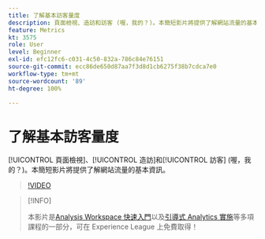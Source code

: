 ```yaml
---
title: 了解基本訪客量度
description: 頁面檢視、造訪和訪客 (喔，我的？)。本簡短影片將提供了解網站流量的基本資訊。
feature: Metrics
kt: 3575
role: User
level: Beginner
exl-id: efc12fc6-c031-4c50-832a-786c84e76151
source-git-commit: ecc86de650d87aa7f3d8d1cb6275f38b7cdca7e0
workflow-type: tm+mt
source-wordcount: '89'
ht-degree: 100%

---
```


# 了解基本訪客量度

[!UICONTROL 頁面檢視]、[!UICONTROL 造訪]和[!UICONTROL 訪客] (喔，我的？)。本簡短影片將提供了解網站流量的基本資訊。

>[!VIDEO](https://video.tv.adobe.com/v/28774/?quality=12&learn=on)

>[!INFO]
>
> 本影片是[Analysis Workspace 快速入門](https://experienceleague.adobe.com/?recommended=Analytics-U-1-2020.1.workspace)以及[引導式 Analytics 實施](https://experienceleague.adobe.com/?recommended=Analytics-D-1-2019.1)等多項課程的一部分，可在 Experience League 上免費取得！
